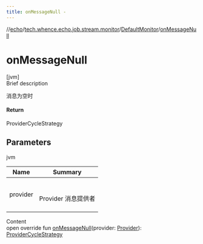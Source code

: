 ```yaml
---
title: onMessageNull -
---
```

//[echo](../../index.md)/[tech.whence.echo.job.stream.monitor](../index.md)/[DefaultMonitor](index.md)/[onMessageNull](on-message-null.md)



# onMessageNull  
[jvm]  
Brief description  


消息为空时



#### Return  


ProviderCycleStrategy



## Parameters  
  
jvm  
  
|  Name|  Summary| 
|---|---|
| provider| <br><br>Provider 消息提供者<br><br>
  
  
Content  
open override fun [onMessageNull](on-message-null.md)(provider: [Provider](../../tech.whence.echo.job.stream.provider/-provider/index.md)): [ProviderCycleStrategy](../-provider-cycle-strategy/index.md)  



